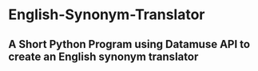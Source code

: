 # English-Synonym-Translator
## A Short Python Program using Datamuse API to create an English synonym translator

